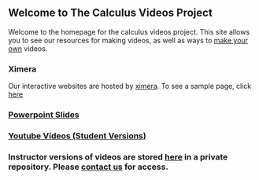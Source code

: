 ## Welcome to The Calculus Videos Project

Welcome to the homepage for the calculus videos project. This site allows you to see our resources for making videos, as well as ways to [make your own](/makeyourown) videos.

### Ximera
Our interactive websites are hosted by [ximera](http://ximera.osu.edu). To see a sample page, click [here](http://ximera.osu.edu/calcvids/sample)

### [Powerpoint Slides](/slides)

### [Youtube Videos (Student Versions)](/videos)
 

### Instructor versions of videos are stored [here](http://github.com/mthomas7/CaViAr) in a private repository. Please [contact us](/team) for access.
